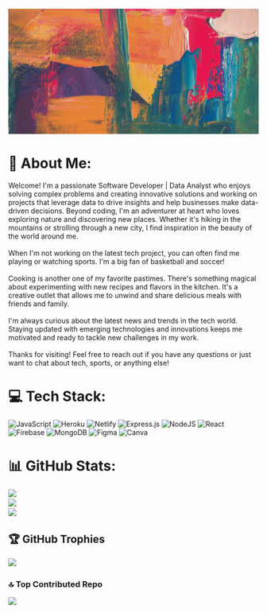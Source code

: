 ![alt text](BannerIdeas.gif)

# 💫 About Me:
Welcome! I'm a passionate Software Developer | Data Analyst who enjoys solving complex problems and creating innovative solutions and working on projects that leverage data to drive insights and help businesses make data-driven decisions. Beyond coding, I'm an adventurer at heart who loves exploring nature and discovering new places. Whether it's hiking in the mountains or strolling through a new city, I find inspiration in the beauty of the world around me. <br><br>When I'm not working on the latest tech project, you can often find me playing or watching sports. I'm a big fan of basketball and soccer! <br><br>Cooking is another one of my favorite pastimes. There's something magical about experimenting with new recipes and flavors in the kitchen. It's a creative outlet that allows me to unwind and share delicious meals with friends and family. <br><br>I'm always curious about the latest news and trends in the tech world. Staying updated with emerging technologies and innovations keeps me motivated and ready to tackle new challenges in my work. <br><br>Thanks for visiting! Feel free to reach out if you have any questions or just want to chat about tech, sports, or anything else!  

# 💻 Tech Stack:
![JavaScript](https://img.shields.io/badge/javascript-%23323330.svg?style=for-the-badge&logo=javascript&logoColor=%23F7DF1E) ![Heroku](https://img.shields.io/badge/heroku-%23430098.svg?style=for-the-badge&logo=heroku&logoColor=white) ![Netlify](https://img.shields.io/badge/netlify-%23000000.svg?style=for-the-badge&logo=netlify&logoColor=#00C7B7) ![Express.js](https://img.shields.io/badge/express.js-%23404d59.svg?style=for-the-badge&logo=express&logoColor=%2361DAFB) ![NodeJS](https://img.shields.io/badge/node.js-6DA55F?style=for-the-badge&logo=node.js&logoColor=white) ![React](https://img.shields.io/badge/react-%2320232a.svg?style=for-the-badge&logo=react&logoColor=%2361DAFB) ![Firebase](https://img.shields.io/badge/Firebase-039BE5?style=for-the-badge&logo=Firebase&logoColor=white) ![MongoDB](https://img.shields.io/badge/MongoDB-%234ea94b.svg?style=for-the-badge&logo=mongodb&logoColor=white) ![Figma](https://img.shields.io/badge/figma-%23F24E1E.svg?style=for-the-badge&logo=figma&logoColor=white) ![Canva](https://img.shields.io/badge/Canva-%2300C4CC.svg?style=for-the-badge&logo=Canva&logoColor=white)
# 📊 GitHub Stats:
![](https://github-readme-stats.vercel.app/api?username=whitelotus32&theme=tokyonight&hide_border=false&include_all_commits=false&count_private=false)<br/>
![](https://github-readme-streak-stats.herokuapp.com/?user=whitelotus32&theme=tokyonight&hide_border=false)<br/>
![](https://github-readme-stats.vercel.app/api/top-langs/?username=whitelotus32&theme=tokyonight&hide_border=false&include_all_commits=false&count_private=false&layout=compact)

## 🏆 GitHub Trophies
![](https://github-profile-trophy.vercel.app/?username=whitelotus32&theme=radical&no-frame=false&no-bg=false&margin-w=4)

### 🔝 Top Contributed Repo
![](https://github-contributor-stats.vercel.app/api?username=whitelotus32&limit=5&theme=dark&combine_all_yearly_contributions=true)

<!-- Proudly created with GPRM ( https://gprm.itsvg.in ) -->
